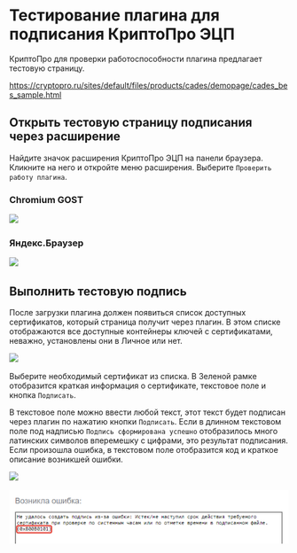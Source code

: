 # Тестирование плагина для подписания КриптоПро ЭЦП

КриптоПро для проверки работоспособности плагина предлагает тестовую страницу.

<https://cryptopro.ru/sites/default/files/products/cades/demopage/cades_bes_sample.html>

## Открыть тестовую страницу подписания через расширение

Найдите значок расширения КриптоПро ЭЦП на панели браузера. Кликните на него и откройте меню расширения. Выберите `Проверить работу плагина`.

<!-- tabs:start -->

### __Chromium GOST__

![](../../assets/common-images/Browser/ChromiumGOST/Browser-ChromiumGOST-Open-Testpage-!CryptoPro-Cades.png)

### __Яндекс.Браузер__

![](../../assets/common-images/Browser/Yandex.Browser/Browser-Yandex.Browser-Open-Testpage-!CryptoPro-Cades.png)

<!-- tabs:end -->

## Выполнить тестовую подпись

После загрузки плагина должен появиться список доступных сертификатов, который страница получит через плагин. В этом списке отображаются все доступные контейнеры ключей с сертификатами, неважно, установлены они в Личное или нет.

![](../../assets/common-images/CryptoPro/Cades/CryptoPro-Cades-Sign_example-Step_1-!Browser.png)

Выберите необходимый сертификат из списка. В Зеленой рамке отобразится краткая информация о сертификате, текстовое поле и кнопка `Подписать`.

В текстовое поле можно ввести любой текст, этот текст будет подписан через плагин по нажатию кнопки `Подписать`. Если в длинном текстовом поле под надписью `Подпись сформирована успешно` отобразилось много латинских символов вперемешку с цифрами, это результат подписания. Если произошла ошибка, в текстовом поле отобразится код и краткое описание возникшей ошибки.

![](../../assets/common-images/CryptoPro/Cades/CryptoPro-Cades-Sign_example-Step_2-!Browser.png)

![](../../assets/images/cryptopro-cades-test_2022-07-12-15-48-48.png)

<!-- // code: language=markdown insertSpaces=true tabSize=2 -->